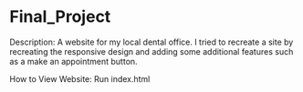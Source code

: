 # Final_Project

Description:
A website for my local dental office. I tried to recreate a site by recreating the responsive design and adding some additional features such as a make an appointment button.

How to View Website:
Run index.html
